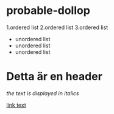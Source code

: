 # probable-dollop

1.ordered list
2.ordered list
3.ordered list

* unordered list
* unordered list
* unordered list

# Detta är en header
*the text is displayed in italics*

[link text](http://example.com)
